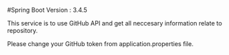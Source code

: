 #Spring Boot Version : 3.4.5

This service is to use GitHub API and get all neccesary information relate to repository.

Please change your GitHub token from application.properties file.
